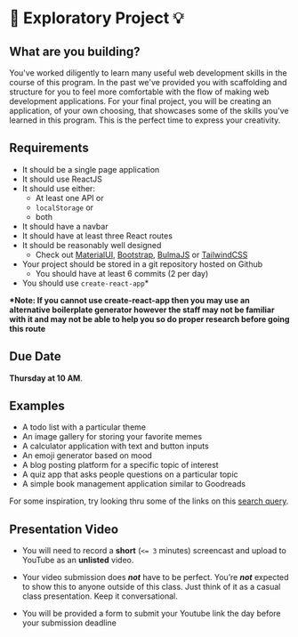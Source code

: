 # 🔎 **Exploratory Project** 💡

## What are you building?

You've worked diligently to learn many useful web development skills in the course of this program. In the past we've provided you with scaffolding and structure for you to feel more comfortable with the flow of making web development applications. For your final project, you will be creating an application, of your own choosing, that showcases some of the skills you've learned in this program. This is the perfect time to express your creativity.

## Requirements

- It should be a single page application
- It should use ReactJS
- It should use either:
  - At least one API or
  - `localStorage` or
  - both
- It should have a navbar
- It should have at least three React routes 
- It should be reasonably well designed
  - Check out [MaterialUI](https://mui.com/), [Bootstrap](https://getbootstrap.com/), [BulmaJS](https://bulmajs.tomerbe.co.uk/) or [TailwindCSS](https://tailwindcss.com/)
- Your project should be stored in a git repository hosted on Github
  - You should have at least 6 commits (2 per day)
- You should use `create-react-app`*

**\*Note:  If you cannot use create-react-app then you may use an alternative boilerplate generator however the staff may not be familiar with it and may not be able to help you so do proper research before going this route**

## Due Date

**Thursday at 10 AM**.

## Examples

- A todo list with a particular theme
- An image gallery for storing your favorite memes
- A calculator application with text and button inputs
- An emoji generator based on mood
- A blog posting platform for a specific topic of interest
- A quiz app that asks people questions on a particular topic
- A simple book management application similar to Goodreads

For some inspiration, try looking thru some of the links on this [search query](https://www.google.com/search?q=cool+react+application+ideas).

## Presentation Video

- You will need to record a **short** (`<= 3` minutes) screencast and upload to YouTube as an **unlisted** video.

- Your video submission does **_not_** have to be perfect. You’re **_not_** expected to show this to anyone outside of this class. Just think of it as a casual class presentation. Keep it conversational.

- You will be provided a form to submit your Youtube link the day before your submission deadline